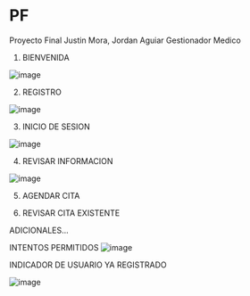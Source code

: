 # PF

Proyecto Final
Justin Mora, Jordan Aguiar
Gestionador Medico

1. BIENVENIDA

![image](https://user-images.githubusercontent.com/96129728/214144942-43048288-14b2-40ce-b72c-cbb98e1e1a17.png)

2. REGISTRO

![image](https://user-images.githubusercontent.com/96129728/214145401-3f494769-f628-4663-9578-b0bfd35f8b33.png)

3. INICIO DE SESION

![image](https://user-images.githubusercontent.com/96129728/214146279-f905cf80-76a3-4538-86ad-20d82e79b689.png)

4. REVISAR INFORMACION

![image](https://user-images.githubusercontent.com/96129728/214153147-0c578f32-6133-4e6d-8129-443ac437bd67.png)

5. AGENDAR CITA

6. REVISAR CITA EXISTENTE

ADICIONALES...

INTENTOS PERMITIDOS
![image](https://user-images.githubusercontent.com/96129728/214145861-518fde5a-acc2-48d3-850b-003ee1d847f1.png)

INDICADOR DE USUARIO YA REGISTRADO

![image](https://user-images.githubusercontent.com/96129728/214145933-7930caaa-6098-4ea8-9d37-91b0156cab34.png)

